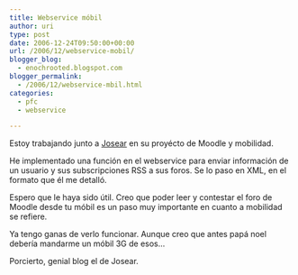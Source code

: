 ```yaml
---
title: Webservice móbil
author: uri
type: post
date: 2006-12-24T09:50:00+00:00
url: /2006/12/webservice-mobil/
blogger_blog:
  - enochrooted.blogspot.com
blogger_permalink:
  - /2006/12/webservice-mbil.html
categories:
  - pfc
  - webservice

---
```

Estoy trabajando junto a [Josear][1] en su proyécto de Moodle y mobilidad.

He implementado una función en el webservice para enviar información de un usuario y sus subscripciones RSS a sus foros. Se lo paso en XML, en el formato que él me detalló.

Espero que le haya sido útil. Creo que poder leer y contestar el foro de Moodle desde tu móbil es un paso muy importante en cuanto a mobilidad se refiere. 

Ya tengo ganas de verlo funcionar. Aunque creo que antes papá noel debería mandarme un móbil 3G de esos&#8230;

Porcierto, genial blog el de Josear.

 [1]: http://losientotodo.blogspot.com/